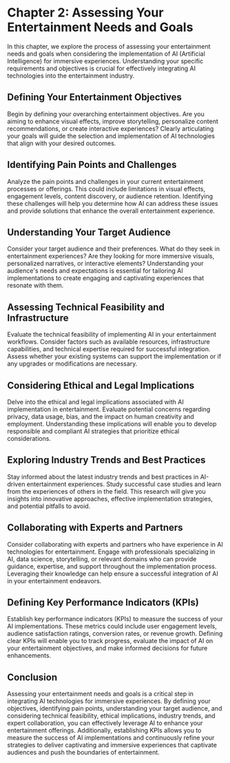 Chapter 2: Assessing Your Entertainment Needs and Goals
=======================================================

In this chapter, we explore the process of assessing your entertainment needs and goals when considering the implementation of AI (Artificial Intelligence) for immersive experiences. Understanding your specific requirements and objectives is crucial for effectively integrating AI technologies into the entertainment industry.

Defining Your Entertainment Objectives
--------------------------------------

Begin by defining your overarching entertainment objectives. Are you aiming to enhance visual effects, improve storytelling, personalize content recommendations, or create interactive experiences? Clearly articulating your goals will guide the selection and implementation of AI technologies that align with your desired outcomes.

Identifying Pain Points and Challenges
--------------------------------------

Analyze the pain points and challenges in your current entertainment processes or offerings. This could include limitations in visual effects, engagement levels, content discovery, or audience retention. Identifying these challenges will help you determine how AI can address these issues and provide solutions that enhance the overall entertainment experience.

Understanding Your Target Audience
----------------------------------

Consider your target audience and their preferences. What do they seek in entertainment experiences? Are they looking for more immersive visuals, personalized narratives, or interactive elements? Understanding your audience's needs and expectations is essential for tailoring AI implementations to create engaging and captivating experiences that resonate with them.

Assessing Technical Feasibility and Infrastructure
--------------------------------------------------

Evaluate the technical feasibility of implementing AI in your entertainment workflows. Consider factors such as available resources, infrastructure capabilities, and technical expertise required for successful integration. Assess whether your existing systems can support the implementation or if any upgrades or modifications are necessary.

Considering Ethical and Legal Implications
------------------------------------------

Delve into the ethical and legal implications associated with AI implementation in entertainment. Evaluate potential concerns regarding privacy, data usage, bias, and the impact on human creativity and employment. Understanding these implications will enable you to develop responsible and compliant AI strategies that prioritize ethical considerations.

Exploring Industry Trends and Best Practices
--------------------------------------------

Stay informed about the latest industry trends and best practices in AI-driven entertainment experiences. Study successful case studies and learn from the experiences of others in the field. This research will give you insights into innovative approaches, effective implementation strategies, and potential pitfalls to avoid.

Collaborating with Experts and Partners
---------------------------------------

Consider collaborating with experts and partners who have experience in AI technologies for entertainment. Engage with professionals specializing in AI, data science, storytelling, or relevant domains who can provide guidance, expertise, and support throughout the implementation process. Leveraging their knowledge can help ensure a successful integration of AI in your entertainment endeavors.

Defining Key Performance Indicators (KPIs)
------------------------------------------

Establish key performance indicators (KPIs) to measure the success of your AI implementations. These metrics could include user engagement levels, audience satisfaction ratings, conversion rates, or revenue growth. Defining clear KPIs will enable you to track progress, evaluate the impact of AI on your entertainment objectives, and make informed decisions for future enhancements.

Conclusion
----------

Assessing your entertainment needs and goals is a critical step in integrating AI technologies for immersive experiences. By defining your objectives, identifying pain points, understanding your target audience, and considering technical feasibility, ethical implications, industry trends, and expert collaboration, you can effectively leverage AI to enhance your entertainment offerings. Additionally, establishing KPIs allows you to measure the success of AI implementations and continuously refine your strategies to deliver captivating and immersive experiences that captivate audiences and push the boundaries of entertainment.
